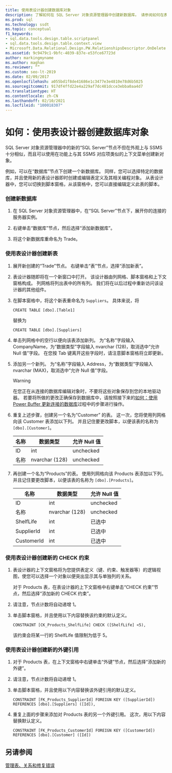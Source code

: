 ```yaml
---
title: 使用表设计器创建数据库对象
description: 了解如何在 SQL Server 对象资源管理器中创建新数据库。 请参阅如何在表设计器中创建新的表、约束和外键引用。
ms.prod: sql
ms.technology: ssdt
ms.topic: conceptual
f1_keywords:
- sql.data.tools.design.table.scriptpanel
- sql.data.tools.design.table.context.view
- Microsoft.Data.Relational.Design.PW.RelationshipsDescriptor.OnDelete
ms.assetid: 9c9479c1-9bfc-4039-837e-e53fce67723d
author: markingmyname
ms.author: maghan
ms.reviewer: “”
ms.custom: seo-lt-2019
ms.date: 02/09/2017
ms.openlocfilehash: a055bd1f8de41686e1c3477e3e4810e78d6b5025
ms.sourcegitcommit: 917df4ffd22e4a229af7dc481dcce3ebba0aa4d7
ms.translationtype: HT
ms.contentlocale: zh-CN
ms.lasthandoff: 02/10/2021
ms.locfileid: "100018307"
---
```

# <a name="how-to-create-database-objects-using-table-designer"></a>如何：使用表设计器创建数据库对象

SQL Server 对象资源管理器中的新的“SQL Server”节点不但在外观上与 SSMS 十分相似，而且可以使用在功能上与其 SSMS 对应项类似的上下文菜单创建新对象。  
  
例如，可以在“数据库”节点下创建一个新数据库。 同样，您可以选择特定的数据库，并且使用新的表设计器即时创建或编辑表定义及其相关编程对象。 从表设计器中，您可以切换到脚本窗格，从该窗格中，您可以直接编辑定义此表的脚本。  
  
### <a name="to-create-a-new-database"></a>创建新数据库  
  
1.  在 SQL Server 对象资源管理器中，在“SQL Server”节点下，展开你的连接的服务器实例。  
  
2.  右键单击“数据库”节点，然后选择“添加新数据库”。  
  
3.  将这个新数据库重命名为 Trade。  
  
### <a name="to-create-new-tables-using-the-table-designer"></a>使用表设计器创建新表  
  
1.  展开新创建的“Trade”节点。 右键单击“表”节点，选择“添加新表”。  
  
2.  表设计器随即将在一个新窗口中打开。 该设计器由列网格、脚本窗格和上下文窗格构成。 列网格将列出表中的所有列。 我们将在以后过程中重新访问该设计器的其他组件。  
  
3.  在脚本窗格中，将这个新表重命名为 `Suppliers`。 具体来说，将  
  
    ```  
    CREATE TABLE [dbo].[Table1]  
    ```  
  
    替换为  
  
    ```  
    CREATE TABLE [dbo].[Suppliers]  
    ```  
  
4.  单击列网格中的空行以便向该表添加新列。  为“名称”字段输入 CompanyName，为“数据类型”字段输入 nvarchar (128)，取消选中“允许 Null 值”字段。 在您按 Tab 键离开这些字段时，请注意脚本窗格将立即更新。  
  
5.  添加另一个新列。 为“名称”字段输入 Address，为“数据类型”字段输入 nvarchar (MAX)，取消选中“允许 Null 值”字段。  
  
    > [!WARNING]  
    > 在您正在从连接的数据库编辑对象时，不要将这些对象保存到您的本地驱动器。 若要将所做的更改正确保存到数据库中，请按照接下来的[如何：使用 Power Buffer 更新连接的数据库](../ssdt/how-to-update-a-connected-database-with-power-buffer.md)过程中的步骤进行操作。  
  
6.  重复上述步骤，创建另一个名为“Customer” 的表。 这一次，您将使用列网格向该 Customer 表添加以下列。 并且记住要更改脚本，以便该表的名称为 `[dbo].[Customer]`。  
  
    |名称|数据类型|**允许 Null 值**|  
    |--------|-------------|-------------------|  
    |ID|int|unchecked|  
    |名称|nvarchar (128)|unchecked|  
  
7.  再创建一个名为“Products”的表。 使用列网格向该 Products 表添加以下列。 并且记住要更改脚本，以便该表的名称为 `[dbo].[Products]`。  
  
    |名称|数据类型|**允许 Null 值**|  
    |--------|-------------|-------------------|  
    |ID|int|unchecked|  
    |名称|nvarchar (128)|unchecked|  
    |ShelfLife|int|已选中|  
    |SupplierId|int|已选中|  
    |CustomerId|int|已选中|  
  
### <a name="to-create-a-new-check-constraint-using-the-table-designer"></a>使用表设计器创建新的 CHECK 约束  
  
1.  表设计器的上下文窗格将为您提供表定义（键、约束、触发器等）的逻辑视图，使您可以选择一个对象以便突出显示其与单独列的关系。  
  
    对于 Products 表，在表设计器的上下文窗格中右键单击“CHECK 约束”节点，然后选择“添加新的 CHECK 约束”。  
  
2.  请注意，节点计数将自动递增 1。  
  
3.  单击脚本窗格，并且使用以下内容替换该约束的默认定义。  
  
    ```  
    CONSTRAINT [CK_Products_ShelfLife] CHECK ([ShelfLife] <5),  
    ```  
  
    该约束会将某一行的 ShelfLife 值限制为低于 5。  
  
### <a name="to-create-new-foreign-key-references-using-the-table-designer"></a>使用表设计器创建新的外键引用  
  
1.  对于 Products 表，在上下文窗格中右键单击“外键”节点，然后选择“添加新的外键”。  
  
2.  请注意，节点计数将自动递增 1。  
  
3.  单击脚本窗格，并且使用以下内容替换该外键引用的默认定义。  
  
    ```  
    CONSTRAINT [FK_Products_SupplierId] FOREIGN KEY ([SupplierId]) REFERENCES [dbo].[Suppliers] ([Id]),  
    ```  
  
4.  重复上面的步骤来添加对 Products 表的另一个外键引用。 这次，用以下内容替换默认定义。  
  
    ```  
    CONSTRAINT [FK_Products_CustomerId] FOREIGN KEY ([CustomerId]) REFERENCES [dbo].[Customer] ([Id])  
    ```  
  
## <a name="see-also"></a>另请参阅  
[管理表、关系和修复错误](../ssdt/manage-tables-relationships-and-fix-errors.md)  
  
